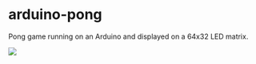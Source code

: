 # arduino-pong
Pong game running on an Arduino and displayed on a 64x32 LED matrix.

![](gameplay.gifv)
